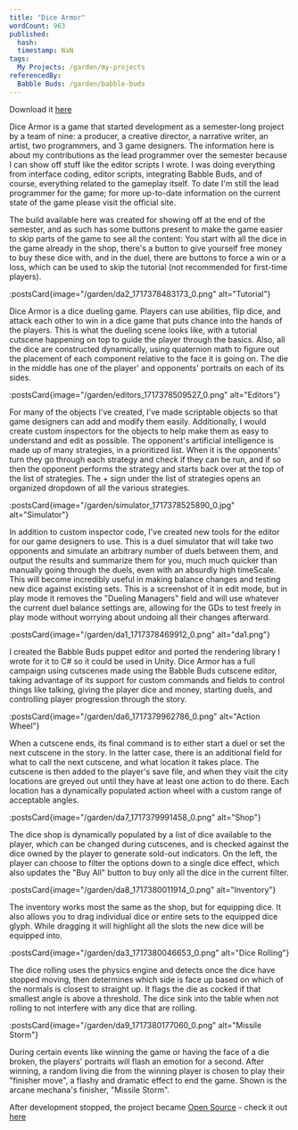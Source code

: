 ```yaml
---
title: "Dice Armor"
wordCount: 963
published:
  hash: 
  timestamp: NaN
tags:
  My Projects: /garden/my-projects
referencedBy:
  Babble Buds: /garden/babble-buds
---
```


Download it [here](https://drive.google.com/open?id=18rwqEIdMChdGtB-9LdI4wiqeM5C5ViOL)

Dice Armor is a game that started development as a semester-long project by a team of nine: a producer, a creative director, a narrative writer, an artist, two programmers, and 3 game designers. The information here is about my contributions as the lead programmer over the semester because I can show off stuff like the editor scripts I wrote. I was doing everything from interface coding, editor scripts, integrating Babble Buds, and of course, everything related to the gameplay itself. To date I'm still the lead programmer for the game; for more up-to-date information on the current state of the game please visit the official site.

The build available here was created for showing off at the end of the semester, and as such has some buttons present to make the game easier to skip parts of the game to see all the content: You start with all the dice in the game already in the shop, there's a button to give yourself free money to buy these dice with, and in the duel, there are buttons to force a win or a loss, which can be used to skip the tutorial (not recommended for first-time players).

:postsCard{image="/garden/da2_1717378483173_0.png" alt="Tutorial"}

Dice Armor is a dice dueling game. Players can use abilities, flip dice, and attack each other to win in a dice game that puts chance into the hands of the players. This is what the dueling scene looks like, with a tutorial cutscene happening on top to guide the player through the basics. Also, all the dice are constructed dynamically, using quaternion math to figure out the placement of each component relative to the face it is going on. The die in the middle has one of the player' and opponents' portraits on each of its sides.

:postsCard{image="/garden/editors_1717378509527_0.png" alt="Editors"}

For many of the objects I've created, I've made scriptable objects so that game designers can add and modify them easily. Additionally, I would create custom inspectors for the objects to help make them as easy to understand and edit as possible. The opponent's artificial intelligence is made up of many strategies, in a prioritized list. When it is the opponents' turn they go through each strategy and check if they can be run, and if so then the opponent performs the strategy and starts back over at the top of the list of strategies. The + sign under the list of strategies opens an organized dropdown of all the various strategies.

:postsCard{image="/garden/simulator_1717378525890_0.jpg" alt="Simulator"}

In addition to custom inspector code, I've created new tools for the editor for our game designers to use. This is a duel simulator that will take two opponents and simulate an arbitrary number of duels between them, and output the results and summarize them for you, much much quicker than manually going through the duels, even with an absurdly high timeScale. This will become incredibly useful in making balance changes and testing new dice against existing sets. This is a screenshot of it in edit mode, but in play mode it removes the "Dueling Managers" field and will use whatever the current duel balance settings are, allowing for the GDs to test freely in play mode without worrying about undoing all their changes afterward.

:postsCard{image="/garden/da1_1717378469912_0.png" alt="da1.png"}

I created the Babble Buds puppet editor and ported the rendering library I wrote for it to C# so it could be used in Unity. Dice Armor has a full campaign using cutscenes made using the Babble Buds cutscene editor, taking advantage of its support for custom commands and fields to control things like talking, giving the player dice and money, starting duels, and controlling player progression through the story.

:postsCard{image="/garden/da6_1717379962786_0.png" alt="Action Wheel"}

When a cutscene ends, its final command is to either start a duel or set the next cutscene in the story. In the latter case, there is an additional field for what to call the next cutscene, and what location it takes place. The cutscene is then added to the player's save file, and when they visit the city locations are greyed out until they have at least one action to do there. Each location has a dynamically populated action wheel with a custom range of acceptable angles.

:postsCard{image="/garden/da7_1717379991458_0.png" alt="Shop"}

The dice shop is dynamically populated by a list of dice available to the player, which can be changed during cutscenes, and is checked against the dice owned by the player to generate sold-out indicators. On the left, the player can choose to filter the options down to a single dice effect, which also updates the "Buy All" button to buy only all the dice in the current filter.

:postsCard{image="/garden/da8_1717380011914_0.png" alt="Inventory"}

The inventory works most the same as the shop, but for equipping dice. It also allows you to drag individual dice or entire sets to the equipped dice glyph. While dragging it will highlight all the slots the new dice will be equipped into.

:postsCard{image="/garden/da3_1717380046653_0.png" alt="Dice Rolling"}

The dice rolling uses the physics engine and detects once the dice have stopped moving, then determines which side is face up based on which of the normals is closest to straight up. It flags the die as cocked if that smallest angle is above a threshold. The dice sink into the table when not rolling to not interfere with any dice that are rolling.

:postsCard{image="/garden/da9_1717380177060_0.png" alt="Missile Storm"}

During certain events like winning the game or having the face of a die broken, the players' portraits will flash an emotion for a second. After winning, a random living die from the winning player is chosen to play their "finisher move", a flashy and dramatic effect to end the game. Shown is the arcane mechana's finisher, "Missile Storm".

After development stopped, the project became [Open Source](/garden/open-source) - check it out [here](https://github.com/sreynoldsdesign/dice_armor/tree/master/Assets/Scripts/babble.cs)